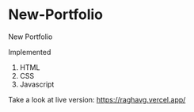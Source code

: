 # New-Portfolio
New Portfolio

Implemented 
1) HTML
2) CSS
3) Javascript

Take a look at live version: https://raghavg.vercel.app/
 
  